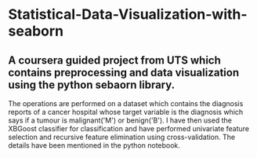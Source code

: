 # Statistical-Data-Visualization-with-seaborn
## A coursera guided project from UTS which contains preprocessing and data visualization using the python sebaorn library. 
The operations are performed on a dataset which contains the diagnosis reports of a cancer hospital whose target variable is the diagnosis which says if a tumour is malignant('M') or benign('B'). I have then used the XBGoost classifier for classification and have performed univariate feature selection and recursive feature elimination using cross-validation. The details have been mentioned in the python notebook.
